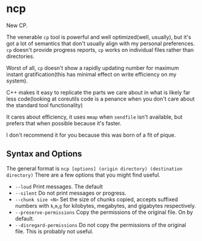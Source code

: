 # ncp

New CP.

The venerable `cp` tool is powerful and well optimized(well, usually), but it's got a lot of semantics that
don't usually align with my personal preferences. `cp` doesn't provide progress reports, `cp` works on individual files rather than directories.

Worst of all, `cp` doesn't show a rapidly updating number for maximum instant gratification(this has minimal effect on write efficiency on my system).

C++ makes it easy to replicate the parts we care about in
what is likely far less code(looking at coreutils code is a penance
when you don't care about the standard tool functionality)

It cares about efficiency, it uses `mmap` when `sendfile`
isn't available, but prefers that when possible because it's faster.

I don't recommend it for you because this was born of a fit of pique.


## Syntax and Options

The general format is `ncp [options] (origin directory) (destination directory)` There are a few options that you might find useful.

* `--loud` Print messages. The default
* `--silent` Do not print messages or progress.
* `--chunk size <N>` Set the size of chunks copied, accepts suffixed numbers with `k`,`m`,`g` for kilobytes, megabytes, and gigabytes respectively.
* `--preserve-permissions` Copy the permissions of the original file. On by default.
* `--disregard-permissions` Do not copy the permissions of the original file. This is probably not useful.